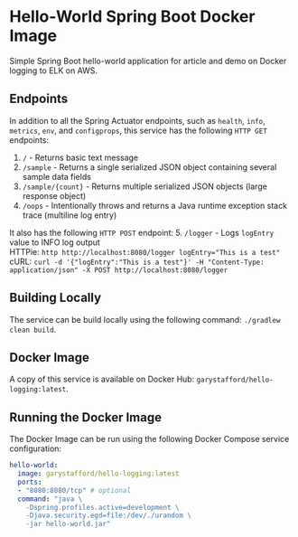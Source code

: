 # Hello-World Spring Boot Docker Image

Simple Spring Boot hello-world application for article and demo on Docker logging to ELK on AWS.

## Endpoints

In addition to all the Spring Actuator endpoints, such as `health`, `info`, `metrics`, `env`, and `configprops`, this service has the following `HTTP GET` endpoints:

1. `/` - Returns basic text message
2. `/sample` - Returns a single serialized JSON object containing several sample data fields
3. `/sample/{count}` - Returns multiple serialized JSON objects (large response object)
4. `/oops` - Intentionally throws and returns a Java runtime exception stack trace (multiline log entry)

It also has the following `HTTP POST` endpoint:
5. `/logger` - Logs `logEntry` value to INFO log output  
HTTPie: `http http://localhost:8080/logger logEntry="This is a test"`  
cURL: `curl -d '{"logEntry":"This is a test"}' -H "Content-Type: application/json" -X POST http://localhost:8080/logger`

## Building Locally

The service can be build locally using the following command: `./gradlew clean build`.

## Docker Image

A copy of this service is available on Docker Hub: `garystafford/hello-logging:latest`.

## Running the Docker Image

The Docker Image can be run using the following Docker Compose service configuration:

```yaml
hello-world:
  image: garystafford/hello-logging:latest
  ports:
  - "8080:8080/tcp" # optional
  command: "java \
    -Dspring.profiles.active=development \
    -Djava.security.egd=file:/dev/./urandom \
    -jar hello-world.jar"
```
